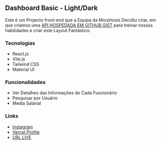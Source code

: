 ## Dashboard Basic - Light/Dark

Este é um Projecto front-end que a Equipa da Morphosis Decidiu criar, em que criamos uma [API HOSPEDADA EM GITHUB GIST](https://gist.github.com/mariosalembe23/eb6a0467f305c7a8b50feb022c719af7) para treinar nossas habilidades e criar este Layout Fantástico.

### Tecnologias
- React.js
- Vite.js
- Tailwind CSS
- Material UI
  
### Funcionalidades
- Ver Detalhes das Informações de Cada Funcionário
- Pesquisar por Usuário
- Media Salarial

### Links

- [Instagram](https://www.instagram.com/morphosis_up)
- [Vercel Profile](https://vercel.com/mariosalembe23)
- [URL LIVE](https://dashboard-beryl-phi.vercel.app/)
